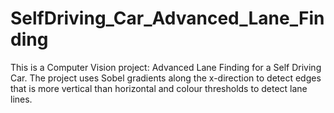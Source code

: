 # SelfDriving_Car_Advanced_Lane_Finding
This is a Computer Vision project: Advanced Lane Finding for a Self Driving Car. The project uses Sobel gradients along the x-direction to detect edges that is more vertical than horizontal and colour thresholds to detect lane lines. 
